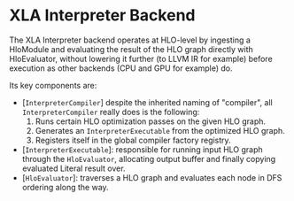 # XLA Interpreter Backend

The XLA Interpreter backend operates at HLO-level by ingesting a HloModule and
evaluating the result of the HLO graph directly with HloEvaluator, without
lowering it further (to LLVM IR for example) before execution as other backends
(CPU and GPU for example) do.

Its key components are:

*   [`InterpreterCompiler`] despite the inherited naming of "compiler", all
    `InterpreterCompiler` really does is the following:
    1.  Runs certain HLO optimization passes on the given HLO graph.
    2.  Generates an `InterpreterExecutable` from the optimized HLO graph.
    3.  Registers itself in the global compiler factory registry.
*   [`InterpreterExecutable`]: responsible for running input HLO graph through
    the `HloEvaluator`, allocating output buffer and finally copying evaluated
    Literal result over.
*   [`HloEvaluator`]: traverses a HLO graph and evaluates each node in DFS
    ordering along the way.

